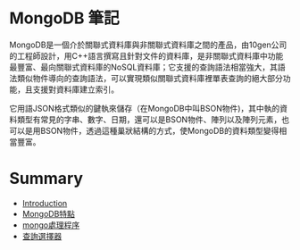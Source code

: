 # MongoDB 筆記

MongoDB是一個介於關聯式資料庫與非關聯式資料庫之間的產品，由10gen公司的工程師設計，用C++語言撰寫且針對文件的資料庫，是非關聯式資料庫中功能最豐富、最向關聯式資料庫的NoSQL資料庫；它支援的查詢語法相當強大，其語法類似物件導向的查詢語法，可以實現類似關聯式資料庫裡單表查詢的絕大部分功能，且支援對資料庫建立索引。

它用語JSON格式類似的鍵執來儲存（在MongoDB中叫BSON物件\)，其中執的資料類型有常見的字串、數字、日期，還可以是BSON物件、陣列以及陣列元素，也可以是用BSON物件，透過這種巢狀結構的方式，使MongoDB的資料類型變得相當豐富。

# Summary

* [Introduction](README.md)
* [MongoDB特點](MongoDB特點.md)
* [mongo處理程序](mongo處理程序.md)
* [查詢選擇器](查詢選擇器.md)
